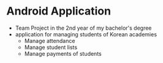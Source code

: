 # Android Application

- Team Project in the 2nd year of my bachelor's degree
- application for managing students of Korean academies
  - Manage attendance
  - Manage student lists
  - Manage payments of students
